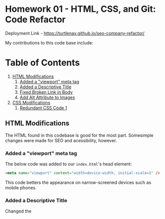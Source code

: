 # Homework 01 - HTML, CSS, and Git: Code Refactor

Deployment Link - <https://turtlenav.github.io/seo-company-refactor/>


My contributions to this code base include:
# Table of Contents
1. [HTML Modifications](#html-modifications)
    1. [Added a "viewport" meta tag](#added-a-"viewport"-meta-tag)
    2. [Added a Descriptive Title](#added-a-descriptive-title)
    3. [Fixed Broken Link in Body](#fixed-broken-link-in-body)
    4. [Add Alt Attribute to Images](#add-alt-attribute-to-images)
2. [CSS Modifications](#css-modifications)
    1. [Redundant CSS Code 1](#redundant-css-code-1)

## HTML Modifications
The HTML found in this codebase is good for the most part. Somesimple changes were made for SEO and acessibility, however.

### Added a "viewport" meta tag
The below code was added to our `index.html`'s head element:
```html
<meta name="viewport" content="width=device-width, initial-scale=1" />
```
This code betters the appearance on narrow-screened devices such as mobile phones.

### Added a Descriptive Title
Changed the <title> tag to be more descriptive. For SEO purposes, a <title> should contain our website's keywords. I changed the previous value of "website" "Horiseon Social Solution Services".

### Fixed Broken Link in Body
Within the body of the website, an internal linked `<a>` tag was targeting an id that didn't exist. The `<div>` that it wasupposed to be targeting had its id attribute set as follows:
```html <div id="online-reputation-management">```

### Add Alt Attribute to Images

#### Special Case
There is a CSS background image on our webpage and is applied to `<div class="hero"></div>`. Since div's don't have an alt attribute, if we want the image to achieve our accessibility requirements, we can instead assign alt text to the div's title attribute: `<div class="hero" title="Employees gathered around a table"></div>` 

## CSS Modifications
This website came with a `style.css` file contained within the root `assets/` directory. This file contained a multitude of redundant features and I was able to significantly trim the codebase.

### Redundant CSS Code 1
```css
.benefit-lead {
    margin-bottom: 32px;
    color: #ffffff;
}
.benefit-brand {
    margin-bottom: 32px;
    color: #ffffff;
}
.benefit-cost {
    margin-bottom: 32px;
    color: #ffffff;
}
```
Each one of the above classes is targeted by the same rule. We can easily trim the code to one rule that targets their parent element (`<div class="benefits">`)

```css
.benefits div {
    margin-bottom: 32px;
    color: #ffffff;
}
```


Within the main `index.html` file one can find the below code block (with text)
```html
<div class="content">
    <div id="search-engine-optimization" class="search-engine-optimization">
        <img src="./assets/images/search-engine-optimization.jpg" class="float-left" />
        <h2>Search Engine Optimization</h2>
        <p>...</p>
        </div>
    <div id="online-reputation-management" class="online-reputation-management">
        <img src="./assets/images/online-reputation-management.jpg" class="float-right" />
        <h2>Online Reputation Management</h2>
        <p>...</p>
    </div>
    <div id="social-media-marketing" class="social-media-marketing">
        <img src="./assets/images/social-media-marketing.jpg" class="float-left" />
        <h2>Social Media Marketing</h2>
        <p>...</p>
    </div>
</div>
```

The above code block is targeted by a highly redundant set of CSS rules. These rules are
the same for each `<div>` yet are applied individually, resulting in 3x the code we need.
The below CSS code shows the rules applied just to the `<div id="search-engine-optimization">`
element but there is equivalent code for both `<div id="online-reputation-management">` and
`<div id="social-media-marketing">` as well.
```css
.search-engine-optimization {
    margin-bottom: 20px;
    padding: 50px;
    height: 300px;
    font-family: 'Gill Sans', 'Gill Sans MT', Calibri, 'Trebuchet MS', sans-serif;
    background-color: #0072bb;
    color: #ffffff;
}
.search-engine-optimization img {
    max-height: 200px;
}
.search-engine-optimization h2 {
    margin-bottom: 20px;
    font-size: 36px;
}
```
We can simply fix this by targeting the parent `<div class="content">` element with the
above rules instead. It is worth mentioning that the above html code block assigns a
pointless class attribute to each `<div>` and we can improve our html code by deleting
all three of them. If we did wish to target different rules to each `<div>` then our
css file should target their id attribute instead.


